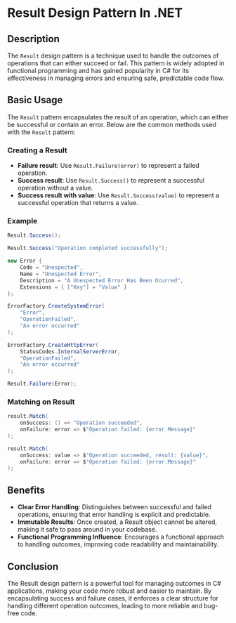 # Result Design Pattern In .NET

## Description

The `Result` design pattern is a technique used to handle the outcomes of operations that can either succeed or fail.
This pattern is widely adopted in functional programming and has gained popularity in C# for its effectiveness in
managing errors and ensuring safe, predictable code flow.

## Basic Usage

The `Result` pattern encapsulates the result of an operation, which can either be successful or contain an error. Below
are the common methods used with the `Result` pattern:

### Creating a Result

- **Failure result**: Use `Result.Failure(error)` to represent a failed operation.
- **Success result**: Use `Result.Success()` to represent a successful operation without a value.
- **Success result with value**: Use `Result.Success(value)` to represent a successful operation that returns a value.

### Example

```csharp
Result.Success();

Result.Success("Operation completed successfully");

new Error {
    Code = "Unespected",
    Name = "Unespected Error",
    Description = "A Unespected Error Has Been Ocurred",
    Extensions = { ["Key"] = "Value" }
};

ErrorFactory.CreateSystemError(
    "Error", 
    "OperationFailed", 
    "An error occurred"
);

ErrorFactory.CreateHttpError(
    StatusCodes.InternalServerError,
    "OperationFailed",
    "An error occurred"
);

Result.Failure(Error);
```

### Matching on Result

```csharp
result.Match(
    onSuccess: () => "Operation succeeded",
    onFailure: error => $"Operation failed: {error.Message}"
);

result.Match(
    onSuccess: value => $"Operation succeeded, result: {value}",
    onFailure: error => $"Operation failed: {error.Message}"
);
```

## Benefits

- **Clear Error Handling**: Distinguishes between successful and failed operations, ensuring that error handling is
  explicit and predictable.
- **Immutable Results**: Once created, a Result object cannot be altered, making it safe to pass around in your
  codebase.
- **Functional Programming Influence**: Encourages a functional approach to handling outcomes, improving code
  readability and maintainability.

## Conclusion

The Result design pattern is a powerful tool for managing outcomes in C# applications, making your code more robust and
easier to maintain. By encapsulating success and failure cases, it enforces a clear structure for handling different
operation outcomes, leading to more reliable and bug-free code.


